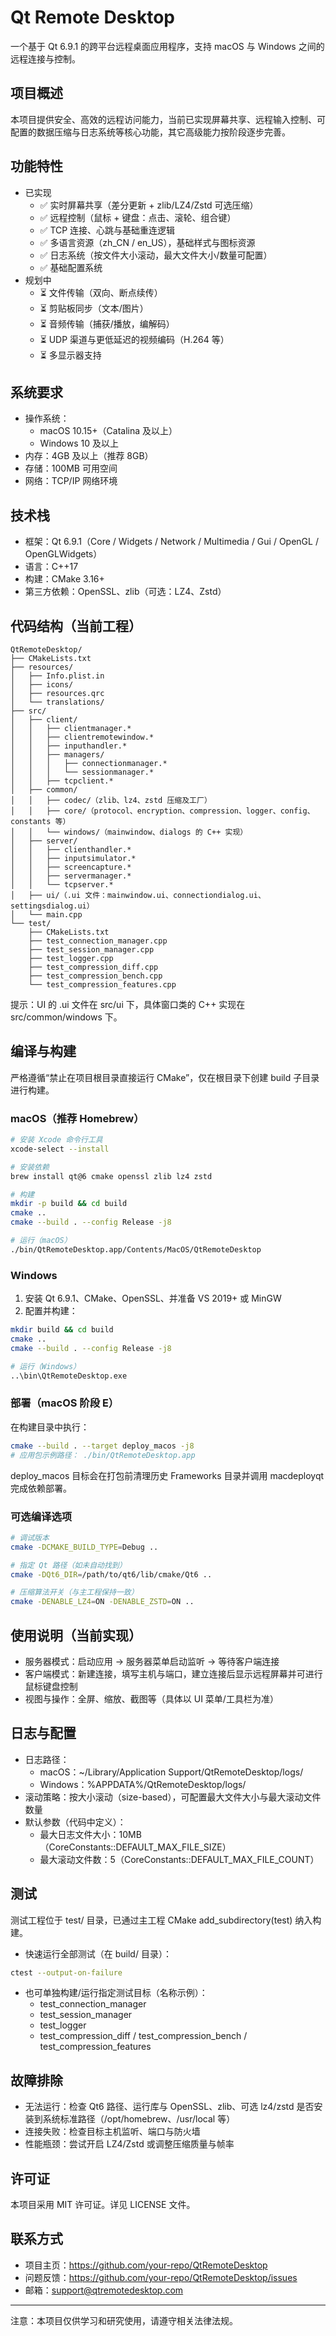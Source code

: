 # Qt Remote Desktop

一个基于 Qt 6.9.1 的跨平台远程桌面应用程序，支持 macOS 与 Windows 之间的远程连接与控制。

## 项目概述

本项目提供安全、高效的远程访问能力，当前已实现屏幕共享、远程输入控制、可配置的数据压缩与日志系统等核心功能，其它高级能力按阶段逐步完善。

## 功能特性

- 已实现
  - ✅ 实时屏幕共享（差分更新 + zlib/LZ4/Zstd 可选压缩）
  - ✅ 远程控制（鼠标 + 键盘：点击、滚轮、组合键）
  - ✅ TCP 连接、心跳与基础重连逻辑
  - ✅ 多语言资源（zh_CN / en_US），基础样式与图标资源
  - ✅ 日志系统（按文件大小滚动，最大文件大小/数量可配置）
  - ✅ 基础配置系统
- 规划中
  - ⏳ 文件传输（双向、断点续传）
  - ⏳ 剪贴板同步（文本/图片）
  - ⏳ 音频传输（捕获/播放，编解码）
  - ⏳ UDP 渠道与更低延迟的视频编码（H.264 等）
  - ⏳ 多显示器支持

## 系统要求

- 操作系统：
  - macOS 10.15+（Catalina 及以上）
  - Windows 10 及以上
- 内存：4GB 及以上（推荐 8GB）
- 存储：100MB 可用空间
- 网络：TCP/IP 网络环境

## 技术栈

- 框架：Qt 6.9.1（Core / Widgets / Network / Multimedia / Gui / OpenGL / OpenGLWidgets）
- 语言：C++17
- 构建：CMake 3.16+
- 第三方依赖：OpenSSL、zlib（可选：LZ4、Zstd）

## 代码结构（当前工程）

```
QtRemoteDesktop/
├── CMakeLists.txt
├── resources/
│   ├── Info.plist.in
│   ├── icons/
│   ├── resources.qrc
│   └── translations/
├── src/
│   ├── client/
│   │   ├── clientmanager.*
│   │   ├── clientremotewindow.*
│   │   ├── inputhandler.*
│   │   ├── managers/
│   │   │   ├── connectionmanager.*
│   │   │   └── sessionmanager.*
│   │   ├── tcpclient.*
│   ├── common/
│   │   ├── codec/（zlib、lz4、zstd 压缩及工厂）
│   │   ├── core/（protocol、encryption、compression、logger、config、constants 等）
│   │   └── windows/（mainwindow、dialogs 的 C++ 实现）
│   ├── server/
│   │   ├── clienthandler.*
│   │   ├── inputsimulator.*
│   │   ├── screencapture.*
│   │   ├── servermanager.*
│   │   └── tcpserver.*
│   ├── ui/（.ui 文件：mainwindow.ui、connectiondialog.ui、settingsdialog.ui）
│   └── main.cpp
└── test/
    ├── CMakeLists.txt
    ├── test_connection_manager.cpp
    ├── test_session_manager.cpp
    ├── test_logger.cpp
    ├── test_compression_diff.cpp
    ├── test_compression_bench.cpp
    └── test_compression_features.cpp
```

提示：UI 的 .ui 文件在 src/ui 下，具体窗口类的 C++ 实现在 src/common/windows 下。

## 编译与构建

严格遵循“禁止在项目根目录直接运行 CMake”，仅在根目录下创建 build 子目录进行构建。

### macOS（推荐 Homebrew）

```bash
# 安装 Xcode 命令行工具
xcode-select --install

# 安装依赖
brew install qt@6 cmake openssl zlib lz4 zstd

# 构建
mkdir -p build && cd build
cmake ..
cmake --build . --config Release -j8

# 运行（macOS）
./bin/QtRemoteDesktop.app/Contents/MacOS/QtRemoteDesktop
```

### Windows

1) 安装 Qt 6.9.1、CMake、OpenSSL、并准备 VS 2019+ 或 MinGW
2) 配置并构建：

```bash
mkdir build && cd build
cmake ..
cmake --build . --config Release -j8

# 运行（Windows）
..\bin\QtRemoteDesktop.exe
```

### 部署（macOS 阶段 E）

在构建目录中执行：

```bash
cmake --build . --target deploy_macos -j8
# 应用包示例路径： ./bin/QtRemoteDesktop.app
```

deploy_macos 目标会在打包前清理历史 Frameworks 目录并调用 macdeployqt 完成依赖部署。

### 可选编译选项

```bash
# 调试版本
cmake -DCMAKE_BUILD_TYPE=Debug ..

# 指定 Qt 路径（如未自动找到）
cmake -DQt6_DIR=/path/to/qt6/lib/cmake/Qt6 ..

# 压缩算法开关（与主工程保持一致）
cmake -DENABLE_LZ4=ON -DENABLE_ZSTD=ON ..
```

## 使用说明（当前实现）

- 服务器模式：启动应用 -> 服务器菜单启动监听 -> 等待客户端连接
- 客户端模式：新建连接，填写主机与端口，建立连接后显示远程屏幕并可进行鼠标键盘控制
- 视图与操作：全屏、缩放、截图等（具体以 UI 菜单/工具栏为准）

## 日志与配置

- 日志路径：
  - macOS：~/Library/Application Support/QtRemoteDesktop/logs/
  - Windows：%APPDATA%/QtRemoteDesktop/logs/
- 滚动策略：按大小滚动（size-based），可配置最大文件大小与最大滚动文件数量
- 默认参数（代码中定义）：
  - 最大日志文件大小：10MB（CoreConstants::DEFAULT_MAX_FILE_SIZE）
  - 最大滚动文件数：5（CoreConstants::DEFAULT_MAX_FILE_COUNT）

## 测试

测试工程位于 test/ 目录，已通过主工程 CMake add_subdirectory(test) 纳入构建。

- 快速运行全部测试（在 build/ 目录）：

```bash
ctest --output-on-failure
```

- 也可单独构建/运行指定测试目标（名称示例）：
  - test_connection_manager
  - test_session_manager
  - test_logger
  - test_compression_diff / test_compression_bench / test_compression_features

## 故障排除

- 无法运行：检查 Qt6 路径、运行库与 OpenSSL、zlib、可选 lz4/zstd 是否安装到系统标准路径（/opt/homebrew、/usr/local 等）
- 连接失败：检查目标主机监听、端口与防火墙
- 性能瓶颈：尝试开启 LZ4/Zstd 或调整压缩质量与帧率

## 许可证

本项目采用 MIT 许可证。详见 LICENSE 文件。

## 联系方式

- 项目主页：https://github.com/your-repo/QtRemoteDesktop
- 问题反馈：https://github.com/your-repo/QtRemoteDesktop/issues
- 邮箱：support@qtremotedesktop.com

---

注意：本项目仅供学习和研究使用，请遵守相关法律法规。